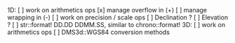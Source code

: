 1D:
[ ] work on arithmetics ops
[x] manage overflow in (+)
[ ] manage wrapping in (-)
[ ] work on precision / scale ops
[ ] Declination ? 
[ ] Elevation ?
[ ] str::format! DD.DD DDMM.SS, similar to chrono::format!
3D: 
[ ] work on arithmetics ops
[ ] DMS3d::WGS84 conversion methods
